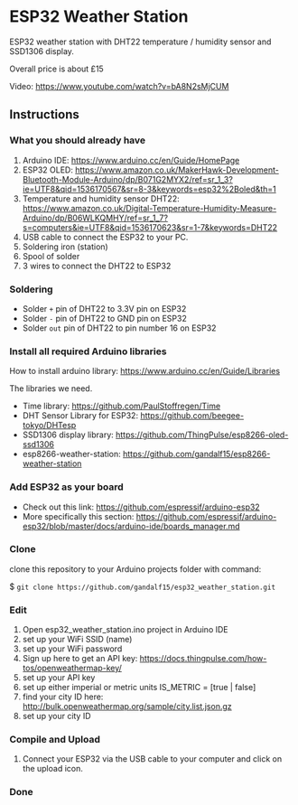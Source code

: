 # ESP32 Weather Station
ESP32 weather station with DHT22 temperature / humidity sensor and SSD1306 display.

Overall price is about £15

Video: https://www.youtube.com/watch?v=bA8N2sMjCUM

## Instructions

### What you should already have
1. Arduino IDE: https://www.arduino.cc/en/Guide/HomePage
2. ESP32 OLED: https://www.amazon.co.uk/MakerHawk-Development-Bluetooth-Module-Arduino/dp/B071G2MYX2/ref=sr_1_3?ie=UTF8&qid=1536170567&sr=8-3&keywords=esp32%2Boled&th=1
3. Temperature and humidity sensor DHT22: https://www.amazon.co.uk/Digital-Temperature-Humidity-Measure-Arduino/dp/B06WLKQMHY/ref=sr_1_7?s=computers&ie=UTF8&qid=1536170623&sr=1-7&keywords=DHT22
4. USB cable to connect the ESP32 to your PC.
5. Soldering iron (station)
6. Spool of solder
7. 3 wires to connect the DHT22 to ESP32

### Soldering
- Solder `+` pin of DHT22 to 3.3V pin on ESP32
- Solder `-` pin of DHT22 to GND pin on ESP32
- Solder `out` pin of DHT22 to pin number 16 on ESP32

### Install all required Arduino libraries
How to install arduino library: https://www.arduino.cc/en/Guide/Libraries

The libraries we need.
- Time library: https://github.com/PaulStoffregen/Time
- DHT Sensor Library for ESP32: https://github.com/beegee-tokyo/DHTesp
- SSD1306 display library: https://github.com/ThingPulse/esp8266-oled-ssd1306
- esp8266-weather-station: https://github.com/gandalf15/esp8266-weather-station

### Add ESP32 as your board
- Check out this link: https://github.com/espressif/arduino-esp32
- More specifically this section: https://github.com/espressif/arduino-esp32/blob/master/docs/arduino-ide/boards_manager.md


### Clone
clone this repository to your Arduino projects folder with command:

$ `git clone https://github.com/gandalf15/esp32_weather_station.git`

### Edit
1. Open esp32_weather_station.ino project in Arduino IDE
2. set up your WiFi SSID (name)
3. set up your WiFi password
4. Sign up here to get an API key: https://docs.thingpulse.com/how-tos/openweathermap-key/
5. set up your API key
6. set up either imperial or metric units IS_METRIC = [true | false]
7. find your city ID here: http://bulk.openweathermap.org/sample/city.list.json.gz
8. set up your city ID

### Compile and Upload
1. Connect your ESP32 via the USB cable to your computer and click on the upload icon.

### Done
